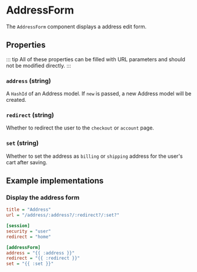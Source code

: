 # AddressForm

The `AddressForm` component displays a address edit form.

## Properties

::: tip
All of these properties can be filled with URL parameters and should not be modified directly.
:::

### `address` (string)

A `HashId` of an Address model. If `new` is passed, a new Address model will be created. 

### `redirect` (string)

Whether to redirect the user to the `checkout` or `account` page.

### `set` (string)

Whether to set the address as `billing` or `shipping` address for the user's cart after saving.

## Example implementations


### Display the address form

```ini
title = "Address"
url = "/address/:address?/:redirect?/:set?"

[session]
security = "user"
redirect = "home"

[addressForm]
address = "{{ :address }}"
redirect = "{{ :redirect }}"
set = "{{ :set }}"
```